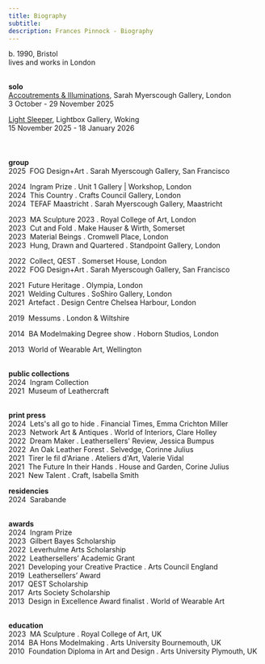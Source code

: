 ```yaml
---
title: Biography
subtitle: 
description: Frances Pinnock - Biography
---  
```

b. 1990, Bristol  
lives and works in London  
<br />    

**solo**  
[Accoutrements & Illuminations](https://www.sarahmyerscough.com/exhibitions/70-frances-pinnock-solo-show-gallery-solo-show-2025/), Sarah Myerscough Gallery, London  
3 October - 29 November 2025

[Light Sleeper](https://www.thelightbox.org.uk/whats-on/frances-pinnock-light-sleeper), Lightbox Gallery, Woking  
15 November 2025 - 18 January 2026  
<br /> 
<br />  
**group**  
2025&nbsp;&nbsp;FOG Design+Art . Sarah Myerscough Gallery, San Francisco  

2024&nbsp;&nbsp;Ingram Prize . Unit 1 Gallery | Workshop, London  
2024&nbsp;&nbsp;This Country . Crafts Council Gallery, London  
2024&nbsp;&nbsp;TEFAF Maastricht . Sarah Myerscough Gallery, Maastricht  

2023&nbsp;&nbsp;MA Sculpture 2023 . Royal College of Art, London  
2023&nbsp;&nbsp;Cut and Fold . Make Hauser & Wirth, Somerset  
2023&nbsp;&nbsp;Material Beings . Cromwell Place, London  
2023&nbsp;&nbsp;Hung, Drawn and Quartered . Standpoint Gallery, London  

2022&nbsp;&nbsp;Collect, QEST . Somerset House, London  
2022&nbsp;&nbsp;FOG Design+Art . Sarah Myerscough Gallery, San Francisco    

2021&nbsp;&nbsp;Future Heritage . Olympia, London  
2021&nbsp;&nbsp;Welding Cultures . SoShiro Gallery, London  
2021&nbsp;&nbsp;Artefact . Design Centre Chelsea Harbour, London    

2019&nbsp;&nbsp;Messums . London & Wiltshire    

2014&nbsp;&nbsp;BA Modelmaking Degree show . Hoborn Studios, London  

2013&nbsp;&nbsp;World of Wearable Art, Wellington  
<br />  

**public collections**  
2024&nbsp;&nbsp;Ingram Collection   
2021&nbsp;&nbsp;Museum of Leathercraft   
<br />  

**print press**  
2024&nbsp;&nbsp;Lets's all go to hide . Financial Times, Emma Crichton Miller  
2023&nbsp;&nbsp;Network Art & Antiques . World of Interiors, Clare Holley  
2022&nbsp;&nbsp;Dream Maker . Leathersellers' Review, Jessica Bumpus  
2022&nbsp;&nbsp;An Oak Leather Forest . Selvedge, Corinne Julius  
2021&nbsp;&nbsp;Tirer le fil d'Ariane . Ateliers d'Art, Valerie Vidal  
2021&nbsp;&nbsp;The Future In their Hands . House and Garden, Corine Julius  
2021&nbsp;&nbsp;New Talent . Craft, Isabella Smith  

**residencies**  
2024&nbsp;&nbsp;Sarabande  
<br />  

**awards**  
2024&nbsp;&nbsp;Ingram Prize  
2023&nbsp;&nbsp;Gilbert Bayes Scholarship  
2022&nbsp;&nbsp;Leverhulme Arts Scholarship  
2022&nbsp;&nbsp;Leathersellers’ Academic Grant  
2021&nbsp;&nbsp;Developing your Creative Practice . Arts Council England  
2019&nbsp;&nbsp;Leathersellers’ Award  
2017&nbsp;&nbsp;QEST Scholarship  
2017&nbsp;&nbsp;Arts Society Scholarship   
2013&nbsp;&nbsp;Design in Excellence Award finalist . World of Wearable Art  
<br />  

**education**  
2023&nbsp;&nbsp;MA Sculpture . Royal College of Art, UK  
2014&nbsp;&nbsp;BA Hons Modelmaking . Arts University Bournemouth, UK  
2010&nbsp;&nbsp;Foundation Diploma in Art and Design . Arts University Plymouth, UK  
<br />




 









  










 



  










 











